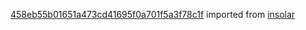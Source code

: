[458eb55b01651a473cd41695f0a701f5a3f78c1f](https://github.com/insolar/insolar/commit/458eb55b01651a473cd41695f0a701f5a3f78c1f) imported from [insolar](https://github.com/insolar/insolar)
